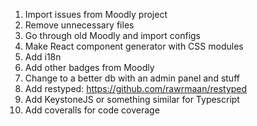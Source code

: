 1. Import issues from Moodly project
1. Remove unnecessary files
1. Go through old Moodly and import configs
1. Make React component generator with CSS modules
1. Add i18n
1. Add other badges from Moodly
1. Change to a better db with an admin panel and stuff
1. Add restyped: https://github.com/rawrmaan/restyped
1. Add KeystoneJS or something similar for Typescript
1. Add coveralls for code coverage
